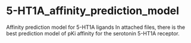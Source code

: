 # 5-HT1A_affinity_prediction_model
Affinity prediction model for 5-HT1A ligands
In attached files, there is the best prediction model of pKi affinity for the serotonin 5-HT1A receptor.
